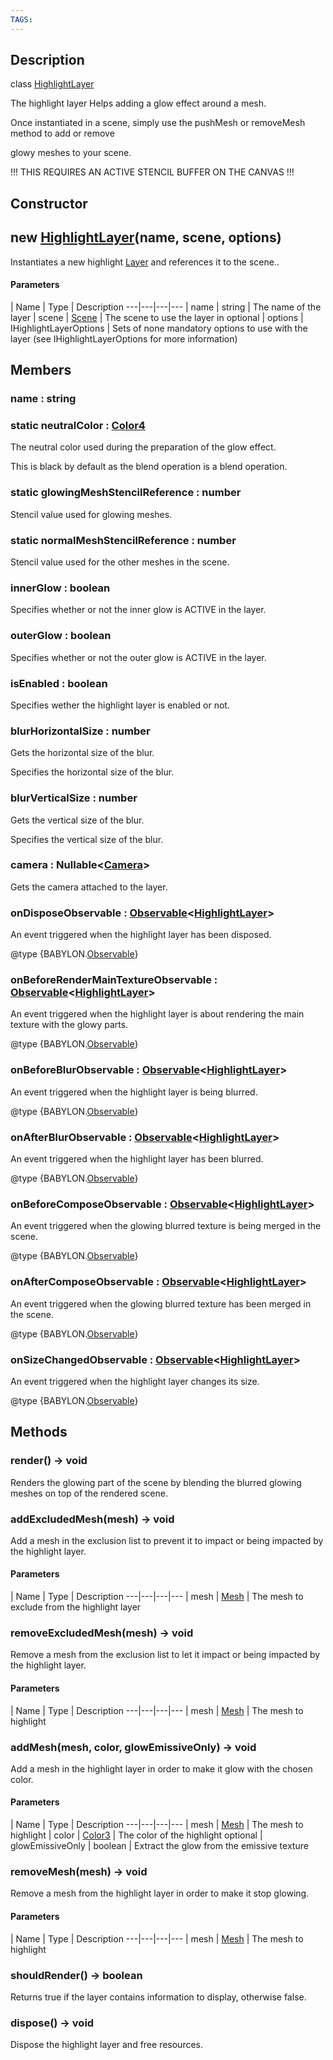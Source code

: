 ```yaml
---
TAGS:
---
```

## Description

class [HighlightLayer](/classes/3.1/HighlightLayer)

The highlight layer Helps adding a glow effect around a mesh.

Once instantiated in a scene, simply use the pushMesh or removeMesh method to add or remove

glowy meshes to your scene.

!!! THIS REQUIRES AN ACTIVE STENCIL BUFFER ON THE CANVAS !!!

## Constructor

## new [HighlightLayer](/classes/3.1/HighlightLayer)(name, scene, options)

Instantiates a new highlight [Layer](/classes/3.1/Layer) and references it to the scene..

#### Parameters
 | Name | Type | Description
---|---|---|---
 | name | string |  The name of the layer
 | scene | [Scene](/classes/3.1/Scene) |  The scene to use the layer in
optional | options | IHighlightLayerOptions |  Sets of none mandatory options to use with the layer (see IHighlightLayerOptions for more information)
## Members

### name : string


### static neutralColor : [Color4](/classes/3.1/Color4)

The neutral color used during the preparation of the glow effect.

This is black by default as the blend operation is a blend operation.
### static glowingMeshStencilReference : number

Stencil value used for glowing meshes.
### static normalMeshStencilReference : number

Stencil value used for the other meshes in the scene.
### innerGlow : boolean

Specifies whether or not the inner glow is ACTIVE in the layer.
### outerGlow : boolean

Specifies whether or not the outer glow is ACTIVE in the layer.
### isEnabled : boolean

Specifies wether the highlight layer is enabled or not.
### blurHorizontalSize : number

Gets the horizontal size of the blur.

Specifies the horizontal size of the blur.
### blurVerticalSize : number

Gets the vertical size of the blur.

Specifies the vertical size of the blur.
### camera : Nullable&lt;[Camera](/classes/3.1/Camera)&gt;

Gets the camera attached to the layer.
### onDisposeObservable : [Observable](/classes/3.1/Observable)&lt;[HighlightLayer](/classes/3.1/HighlightLayer)&gt;

An event triggered when the highlight layer has been disposed.

@type {BABYLON.[Observable](/classes/3.1/Observable)}
### onBeforeRenderMainTextureObservable : [Observable](/classes/3.1/Observable)&lt;[HighlightLayer](/classes/3.1/HighlightLayer)&gt;

An event triggered when the highlight layer is about rendering the main texture with the glowy parts.

@type {BABYLON.[Observable](/classes/3.1/Observable)}
### onBeforeBlurObservable : [Observable](/classes/3.1/Observable)&lt;[HighlightLayer](/classes/3.1/HighlightLayer)&gt;

An event triggered when the highlight layer is being blurred.

@type {BABYLON.[Observable](/classes/3.1/Observable)}
### onAfterBlurObservable : [Observable](/classes/3.1/Observable)&lt;[HighlightLayer](/classes/3.1/HighlightLayer)&gt;

An event triggered when the highlight layer has been blurred.

@type {BABYLON.[Observable](/classes/3.1/Observable)}
### onBeforeComposeObservable : [Observable](/classes/3.1/Observable)&lt;[HighlightLayer](/classes/3.1/HighlightLayer)&gt;

An event triggered when the glowing blurred texture is being merged in the scene.

@type {BABYLON.[Observable](/classes/3.1/Observable)}
### onAfterComposeObservable : [Observable](/classes/3.1/Observable)&lt;[HighlightLayer](/classes/3.1/HighlightLayer)&gt;

An event triggered when the glowing blurred texture has been merged in the scene.

@type {BABYLON.[Observable](/classes/3.1/Observable)}
### onSizeChangedObservable : [Observable](/classes/3.1/Observable)&lt;[HighlightLayer](/classes/3.1/HighlightLayer)&gt;

An event triggered when the highlight layer changes its size.

@type {BABYLON.[Observable](/classes/3.1/Observable)}
## Methods

### render() &rarr; void

Renders the glowing part of the scene by blending the blurred glowing meshes on top of the rendered scene.
### addExcludedMesh(mesh) &rarr; void

Add a mesh in the exclusion list to prevent it to impact or being impacted by the highlight layer.

#### Parameters
 | Name | Type | Description
---|---|---|---
 | mesh | [Mesh](/classes/3.1/Mesh) |  The mesh to exclude from the highlight layer

### removeExcludedMesh(mesh) &rarr; void

Remove a mesh from the exclusion list to let it impact or being impacted by the highlight layer.

#### Parameters
 | Name | Type | Description
---|---|---|---
 | mesh | [Mesh](/classes/3.1/Mesh) |  The mesh to highlight

### addMesh(mesh, color, glowEmissiveOnly) &rarr; void

Add a mesh in the highlight layer in order to make it glow with the chosen color.

#### Parameters
 | Name | Type | Description
---|---|---|---
 | mesh | [Mesh](/classes/3.1/Mesh) |  The mesh to highlight
 | color | [Color3](/classes/3.1/Color3) |  The color of the highlight
optional | glowEmissiveOnly | boolean |  Extract the glow from the emissive texture
### removeMesh(mesh) &rarr; void

Remove a mesh from the highlight layer in order to make it stop glowing.

#### Parameters
 | Name | Type | Description
---|---|---|---
 | mesh | [Mesh](/classes/3.1/Mesh) |  The mesh to highlight

### shouldRender() &rarr; boolean

Returns true if the layer contains information to display, otherwise false.
### dispose() &rarr; void

Dispose the highlight layer and free resources.
